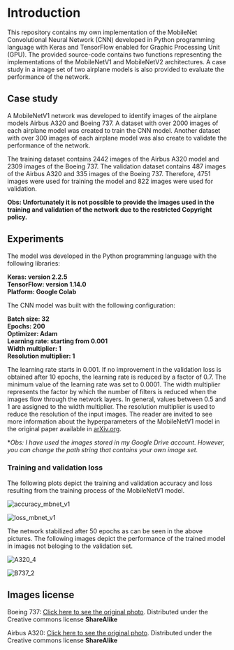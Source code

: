 # Introduction
This repository contains my own implementation of the MobileNet Convolutional Neural Network (CNN) developed in Python programming language with Keras and TensorFlow enabled for Graphic Processing Unit (GPU). The provided source-code contains two functions representing the implementations of the MobileNetV1 and MobileNetV2 architectures. A case study in a image set of two airplane models is also provided to evaluate the performance of the network.

## Case study
A MobileNetV1 network was developed to identify images of the airplane models Airbus A320 and Boeing 737. A dataset with over 2000 images of each airplane model was created to train the CNN model. Another dataset with over 300 images of each airplane model was also create to validate the performance of the network.

The training dataset contains 2442 images of the Airbus A320 model and 2309 images of the Boeing 737. The validation dataset contains 487 images of the Airbus A320 and 335 images of the Boeing 737. Therefore, 4751 images were used for training the model and 822 images were used for validation.

**Obs: Unfortunately it is not possible to provide the images used in the training and validation of the network due to the restricted Copyright policy.**

## Experiments
The model was developed in the Python programming language with the following libraries:

**Keras: version 2.2.5**  
**TensorFlow: version 1.14.0**  
**Platform: Google Colab**  

The CNN model was built with the following configuration:

**Batch size: 32**  
**Epochs: 200**  
**Optimizer: Adam**  
**Learning rate: starting from 0.001**  
**Width multiplier: 1**  
**Resolution multiplier: 1**  

The learning rate starts in 0.001. If no improvement in the validation loss is obtained after 10 epochs, the learning rate is reduced by a factor of 0.7. The minimum value of the learning rate was set to 0.0001. The width multiplier represents the factor by which the number of filters is reduced when the images flow through the network layers. In general, values between 0.5 and 1 are assigned to the width multiplier. The resolution multiplier is used to reduce the resolution of the input images. The reader are invited to see more information about the hyperparameters of the MobileNetV1 model in the original paper available in [arXiv.org](https://arxiv.org/pdf/1704.04861.pdf).

**Obs: I have used the images stored in my Google Drive account. However, you can change the path string that contains your own image set.*

### Training and validation loss
The following plots depict the training and validation accuracy and loss resulting from the training process of the MobileNetV1 model.

![accuracy_mbnet_v1](https://user-images.githubusercontent.com/39133414/65028039-c12af480-d911-11e9-9078-083182ba3fcf.jpg)

![loss_mbnet_v1](https://user-images.githubusercontent.com/39133414/65028041-c1c38b00-d911-11e9-8cb4-45c57b696910.jpg)

The network stabilized after 50 epochs as can be seen in the above pictures. The following images depict the performance of the trained model in images not beloging to the validation set.

![A320_4](https://user-images.githubusercontent.com/39133414/65041802-e4fc3380-d92d-11e9-87b2-27983b6ad815.jpg)

![B737_2](https://user-images.githubusercontent.com/39133414/65041811-e9c0e780-d92d-11e9-84d0-915aa07b84bc.jpg)

## Images license
Boeing 737: [Click here to see the original photo](https://all-free-download.com/free-photos/download/air-china-boeing-737-79l-red-peony-livery-b-5211_517110.html). Distributed under the Creative commons license **ShareAlike**

Airbus A320: [Click here to see the original photo](https://all-free-download.com/free-photos/download/airbus-a320-214_517133.html). Distributed under the Creative commons license **ShareAlike**
